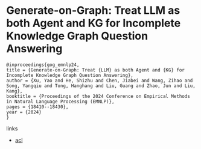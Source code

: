 # Generate-on-Graph: Treat LLM as both Agent and KG for Incomplete Knowledge Graph Question Answering

```
@inproceedings{gog_emnlp24,
title = {Generate-on-Graph: Treat {LLM} as both Agent and {KG} for Incomplete Knowledge Graph Question Answering},
author = {Xu, Yao and He, Shizhu and Chen, Jiabei and Wang, Zihao and Song, Yangqiu and Tong, Hanghang and Liu, Guang and Zhao, Jun and Liu, Kang},
booktitle = {Proceedings of the 2024 Conference on Empirical Methods in Natural Language Processing (EMNLP)},
pages = {18410--18430},
year = {2024}
}
```

links
- [acl](https://aclanthology.org/2024.emnlp-main.1023)
